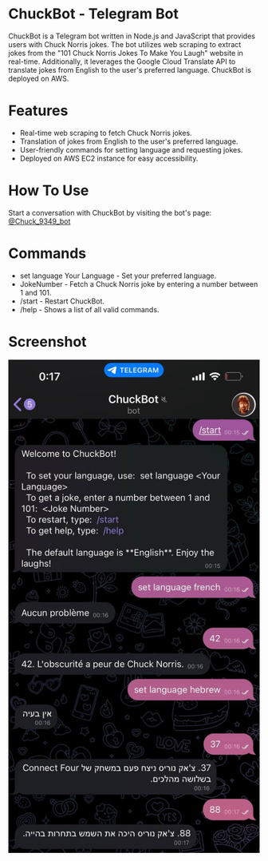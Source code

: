 # ChuckBot - Telegram Bot
ChuckBot is a Telegram bot written in Node.js and JavaScript that provides users with Chuck Norris jokes.
The bot utilizes web scraping to extract jokes from the "101 Chuck Norris Jokes To Make You Laugh" website in real-time. Additionally, it leverages the Google Cloud Translate API
to translate jokes from English to the user's preferred language. ChuckBot is deployed on AWS.  

#  Features
*  Real-time web scraping to fetch Chuck Norris jokes.
*  Translation of jokes from English to the user's preferred language.
*  User-friendly commands for setting language and requesting jokes.
*  Deployed on AWS EC2 instance for easy accessibility.

# How To Use
Start a conversation with ChuckBot by visiting the bot's page: [@Chuck_9349_bot](https://t.me/chuck_1405_bot)

# Commands
*  set language Your Language - Set your preferred language.
*  JokeNumber - Fetch a Chuck Norris joke by entering a number between 1 and 101.
*  /start - Restart ChuckBot.
*  /help - Shows a list of all valid commands.

# Screenshot
![Screenshot](images/screenshot.jpg)
  
